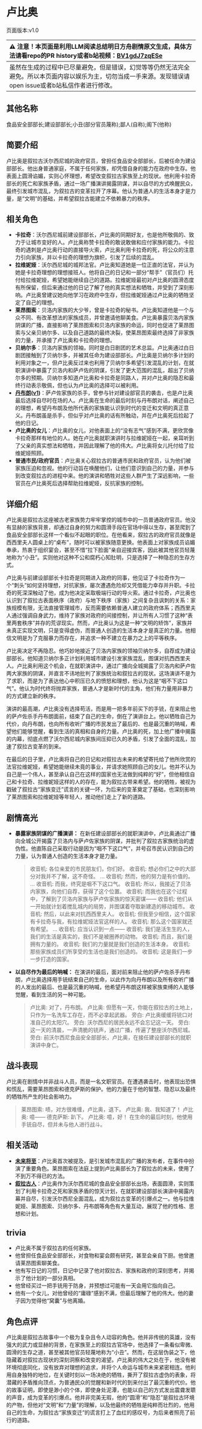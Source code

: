 # 卢比奥
页面版本:v1.0
 

| :warning: 注意！本页面是利用LLM阅读总结明日方舟剧情原文生成，具体方法请看repo的PR history或者b站视频：[BV1gdJ7zqESe](https://www.bilibili.com/video/BV1gdJ7zqESe/)         |
|:----------------------------|
| 虽然在生成的过程中已尽量避免，但是错误，幻觉等等仍然无法完全避免。所以本页面内容以娱乐为主，切勿当成一手来源。发现错误请open issue或者b站私信作者进行修改。|



## 其他名称
食品安全部部长;建设部部长;小丑(部分官员蔑称);鄙人(自称);阁下(他称)
## 简要介绍
卢比奥是叙拉古沃尔西尼城的政府官员，曾担任食品安全部部长，后被任命为建设部部长。他出身普通家庭，不属于任何家族，却凭借自身的能力在政府中生存。他表面上圆滑谄媚，实则心怀理想，希望改变叙拉古家族至上的现状。他利用卡拉奇部长的死亡和家族矛盾，通过一场广播演讲揭露阴谋，并以自尽的方式唤醒民众，最终引发城市混乱，为叙拉古的变革拉开了序幕。他认为普通人的生活本身才是力量，是“文明”的基础，并希望叙拉古能建立不依赖暴力的秩序。
## 相关角色
-   **卡拉奇**：沃尔西尼城前建设部部长，卢比奥的同期好友，也是他所敬佩的、致力于让城市变好的人。卢比奥称赞卡拉奇的敢说敢做和应付家族的能力。卡拉奇的遇刺是卢比奥行动的直接导火索，卢比奥利用卡拉奇的死，将公众的注意力引向家族，并以卡拉奇的理想为旗帜，引发了后续的混乱。
-   **拉维妮娅**：沃尔西尼城的城邦法官。卢比奥知道她是一位正直的法官，并认为她是卡拉奇理想的理想接班人。他将自己的日记和一部分“帮手”（官员们）托付给拉维妮娅，希望她能继续自己的道路。拉维妮娅最初对卢比奥的圆滑态度有所保留，但后来通过他的日记了解了他的真实想法和牺牲，并受到了深刻影响。卢比奥曾建议她向他学习在政府中生存，但拉维妮娅通过卢比奥的牺牲坚定了自己的理想。
-   **莱昂图索**：贝洛内家族的大少爷，曾是卡拉奇的秘书。卢比奥知道他是一个与众不同、有改革想法的家族成员，并曾邀请他聊美食。卢比奥暴露贝洛内家族阴谋的广播，直接影响了莱昂图索和贝洛内家族的命运，同时也促进了莱昂图索与父亲贝纳尔多、以及自己道路的最终决裂，使莱昂图索最终选择了非家族的力量，并承接了卢比奥和卡拉奇的理想。
-   **贝纳尔多**：贝洛内家族的领袖，同时是白日剧团的艺术总监。卢比奥通过白日剧团接触到了贝纳尔多，并被其任命为建设部部长。卢比奥是贝纳尔多计划的利用对象之一，但卢比奥反过来也利用了贝纳尔多希望引发混乱的计划，在就职演讲中暴露了贝洛内和萨卢佐的阴谋，引发了更大范围的混乱，超出了贝纳尔多的预期。贝纳尔多知道卢比奥和卡拉奇是同路人，并对卢比奥的隐忍和最终行动表示敬佩，但也认为卢比奥的选择可以被利用。
-   **[丹布朗](../char_v3/extended_char_dan_bu_lang.md)([v1](extended_char_dan_bu_lang.md))**：萨卢佐家族的杀手，曾参与针对建设部官员的袭击，也是卢比奥最后选择自尽时在场的人。卢比奥在生命的最后时刻与丹布朗对话，阐述自己的理想，希望丹布朗及他所代表的家族能认识到时代的变迁和文明的真正意义。丹布朗虽是杀手，但似乎对卢比奥的话有所触动，并在卢比奥死后捡起了他的日记。
-   **卢比奥的女儿**：卢比奥的女儿，对他表面上的“没有志气”感到不满，更欣赏像卡拉奇那样有地位的人。她在卢比奥就职演讲时与拉维妮娅在一起，亲耳听到了父亲的真实想法和牺牲，并因此理解了他的伟大。卢比奥将女儿托付给了拉维妮娅照顾。
-   **普通市民/政府官员**：卢比奥关心叙拉古的普通市民和政府官员，认为他们被家族压迫和忽视。他的行动旨在唤醒他们，让他们意识到自己的力量，并参与到改变叙拉古的进程中来。他的演讲和牺牲对这些人群产生了深远影响，一些官员在卢比奥死后选择帮助拉维妮娅，反抗家族的控制。
## 详细介绍
卢比奥是叙拉古这座被古老家族势力牢牢掌控的城市中的一员普通政府官员。他没有显赫的家族背景，却通过自身的努力和圆滑手段在官场中得以生存，甚至爬到了食品安全部部长这样一个看似不起眼的职位。在他看来，叙拉古的政府官员就像是西西里夫人圆桌上的“桌布”，随时可以被家族随意更换。他表面上对家族成员谄媚奉承，热衷于组织宴会，甚至不惜“拉下脸面”亲自迎接宾客，因此被其他官员轻蔑地称为“小丑”。实则他对这种不公和腐朽心知肚明，只是选择了一种隐忍的生存方式。

卢比奥与前建设部部长卡拉奇是同期进入政府的同事，他见证了卡拉奇作为一个“刺头”如何坚持理想，对抗家族，屡次遭遇危险却又凭借能力幸存并升职。卡拉奇的死深深触动了他，成为他决定采取极端行动的导火索。通过卡拉奇，卢比奥也认识到了叙拉古表面秩序（政府）与地下秩序（家族）之间复杂且讽刺的关系：家族规模有限，无法直接管理城市，反而需要依赖普通人建立的政府体系；西西里夫人通过强调自身武力，维持了家族对政府的间接控制，并让所有人习惯了这种“表里两套秩序”并存的荒谬现实。然而，卢比奥认为这是一种“文明的矫饰”，家族并未真正实现文明，只是变得虚伪，而普通人创造的生活本身才是真正的力量。他相信文明是为了克服暴力而存在，并追求一种不建立在暴力之上的平等秩序。

卢比奥决定不再隐忍。他巧妙地接近了贝洛内家族的领袖贝纳尔多，自荐成为建设部部长。他知道贝纳尔多正计划利用城市建设引发家族混乱，图谋对抗西西里夫人。卢比奥利用这个机会，在就职演讲中，通过广播向全城揭露了贝洛内和萨卢佐两大家族的阴谋，并直言不讳地批判了家族统治和叙拉古的现状。这场演讲不是为了求职，而是为了表达他心中积压已久的愤怒和理想，他认为这是“咽不下这口气”。他认为时代终将抛弃家族，普通人才是新时代的主角，他们有力量用非暴力的方式建立新的秩序。

演讲的最高潮，卢比奥没有选择苟活，而是用一把多年前买下的手铳，在来阻止他的萨卢佐杀手丹布朗面前，结束了自己的生命，倒在了演讲台上。他以牺牲自己为代价，向丹布朗，也向所有收听广播的市民发出了最后的、也是最沉重的呐喊，希望他们能够觉醒，看到生活的真相和自身的力量。卢比奥的死，加上他广播中揭露的内幕，彻底点燃了沃尔西尼城内家族间压抑已久的矛盾，引发了全面的混乱，加速了叙拉古变革的到来。

在最后的日子里，卢比奥将自己的日记和对叙拉古未来的希望寄托给了他所欣赏的法官拉维妮娅，希望她能继续未竟的事业，并请求她照顾自己的女儿。他并不认为自己是一个伟人，甚至承认自己在这样的国家也无法做到纯粹的“好”，但他相信自己和卡拉奇、拉维妮娅这样的人的存在，能为叙拉古带来希望。他的牺牲，被视为戳破了叙拉古“家族变迁”谎言的关键一环，为后来的变革奠定了基础，也深刻影响了莱昂图索和拉维妮娅等年轻人，推动他们走上了新的道路。
## 剧情高光
*   **暴露家族阴谋的广播演讲：** 在新任建设部部长的就职演讲中，卢比奥通过广播向全城公开揭露了贝洛内与萨卢佐家族的阴谋，并批判了叙拉古家族统治的虚伪性。他直陈自己采取行动是因为“咽不下这口气”，并号召市民认识到自己的力量，认为普通人创造的生活本身才是力量。
    > 收音机: 各位亲爱的市民朋友们，你们好。
    > 收音机: 想必你们之中的大部分对我并不了解，这不奇怪。
    > ...
    > 收音机: 然而，他的努力是有价值的。
    > ...
    > 收音机: 而我，终究是咽不下这口气。
    > 收音机: 所以，我接近了贝洛内家族，向他们自荐，获得了这个位置。
    > 收音机: 而我也在这个过程中，了解到了贝洛内家族与萨卢佐家族的惊天密谋——
    > 收音机: 他们从一开始就计划着搅乱城内的局势，并图谋着夺取新建造的移动城市。
    > 收音机: 然后，以此来对抗西西里夫人。
    > 收音机: 但我至少相信，这个国家有卡拉奇与我，有拉维妮娅法官这样的人。
    > 收音机: 那么这个国家就还有希望。
    > ...
    > 收音机: 应当认识到一点——
    > 收音机: 我们是活生生的人，我们的生活是真实的，我们不是被圈养的动物。
    > 收音机: 而且，我们是拥有力量的。
    > 收音机: 我们的力量就是我们创造的生活本身。
    > 收音机: 那些家族成员们所享受的生活也是我们创造的。
    > 收音机: 这是我们一步一步打造的国家。

*   **以自尽作为最后的呐喊：** 在演讲的最后，面对前来阻止他的萨卢佐杀手丹布朗，卢比奥选择用手铳结束自己的生命，以此作为向丹布朗以及所有收听广播的人发出的最后、也是最沉重的呐喊，他希望丹布朗这样被家族束缚的人能够觉醒，看到生活的另一种可能。
    > 卢比奥: 对了，丹布朗。
    > 卢比奥: 但愿有一天，你能在叙拉古的土地上，只作为一名洗车工存在，而不必拿起武器。
    > 旁白: 卢比奥缓缓将铳口对准自己的太阳穴。
    > 旁白: 沃尔西尼的居民永远不会忘记这一天。
    > 旁白: 这一天的清晨，一声清脆的铳声，通过广播，传遍了整座沃尔西尼城。
    > 旁白: 前沃尔西尼食品安全部部长，卢比奥，在接任建设部部长的就职演讲中身亡。
## 战斗表现
卢比奥在剧情中并非战斗人员，而是一名文职官员。在遭遇袭击时，他表现出恐惧和慌乱，需要莱昂图索和德克萨斯的保护。他的力量在于他的智慧、隐忍以及最终的牺牲所产生的社会影响力。
> 莱昂图索: 啧，对方很难缠，卢比奥，退下。
> 卢比奥: 我、我知道了！
> 卢比奥: 噫——
> 德克萨斯: 趴下。
> 卢比奥: 噫，好！
在生命的最后时刻，他使用手铳自尽，但并未与他人进行战斗。
## 相关活动
-   **[未来将至](../stories/story_vigil_set_1.md)**：卢比奥首次被提及，是引发城市混乱的广播的发布者，在事件中扮演了重要角色。莱昂图索在法庭上提到卢比奥部长为了叙拉古的未来，使用了不到万不得已的方法。
-   **[叙拉古人](../stories/act21side.md)**：卢比奥作为沃尔西尼城的食品安全部部长出场，表面圆滑，实则策划了利用卡拉奇之死和家族矛盾的惊天计划，在就职建设部部长演讲中揭露内幕并自尽，引发沃尔西尼全面混乱，成为叙拉古变革的引爆点之一。他与拉维妮娅、莱昂图索、贝纳尔多、丹布朗等角色有大量互动，展现了他的性格、思想和计划。
## trivia
*   卢比奥不属于叙拉古的任何家族。
*   他曾担任食品安全部部长，对食物和宴会颇有研究，甚至会亲自下厨。他曾邀请莱昂图索聊美食。
*   他有写日记的习惯，日记中记录了他对叙拉古、家族和政府的深刻思考，并揭示了他计划的一部分真相。
*   他曾经买过一把手铳用于防身，并预想过可能有一天会用它指向自己。
*   他有一个女儿，对他曾经的“庸碌”感到不满，但最后理解了他的伟大。他的妻子因为觉得他“窝囊”与他离婚。
## 角色点评
卢比奥是叙拉古故事中一个极为复杂且令人动容的角色。他并非传统的英雄，没有强大的武力或显赫的背景，在家族至上的叙拉古官场中，他选择了一条看似卑微、圆滑的生存之道，甚至被其他官员轻蔑地称为“小丑”。然而，在这层伪装之下，他隐藏着对叙拉古现状的深刻洞察和改变的渴望。卢比奥的伟大之处在于，他没有被环境彻底同化，没有放弃对理想的追求，并将个人命运与城市未来紧密相连。他利用自身独特的地位，在关键时刻以一场决绝的牺牲，撕开了叙拉古虚伪的表象，将潜藏的矛盾推向顶点，为普通民众的觉醒和新时代的到来付出了最沉重的代价。他的故事证明，即使是渺小的个体，即使身处泥潭，也能以自己的方式发出震聋发聩的声音，成为变革的引爆点。他并非完美无瑕，他的“圆滑”和“隐忍”是叙拉古环境的产物，但他对“文明”和“力量”的理解，以及他最终的牺牲是纯粹而壮烈的，他用自己的生命，为叙拉古“家族变迁”的谎言打上了血红的感叹号，为后来者照亮了前行的道路。
